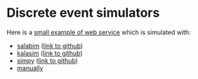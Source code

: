 # Discrete event simulators

Here is a [small example of web service](service/) which is simulated with:
- [salabim](salabim/) ([link to github](https://github.com/salabim/salabim))
- [kalasim](kalasim/) ([link to github](https://github.com/holgerbrandl/kalasim))
- [simpy](simpy/) ([link to github](https://github.com/simpx/simpy))
- [manually](manual_test/)